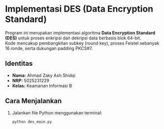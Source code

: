 # Implementasi DES (Data Encryption Standard)

Program ini merupakan implementasi algoritma **Data Encryption Standard (DES)** untuk proses enkripsi dan dekripsi data berbasis blok 64-bit.  
Kode mencakup pembangkitan subkey (round key), proses Feistel sebanyak 16 ronde, serta dukungan padding PKCS#7.

## Identitas
- **Nama:** Ahmad Zaky Ash Shidqi  
- **NRP:** 5025231229  
- **Kelas:** Keamanan Informasi B  

## Cara Menjalankan
1. Jalankan file Python menggunakan terminal:
   ```bash
   python des_main.py
